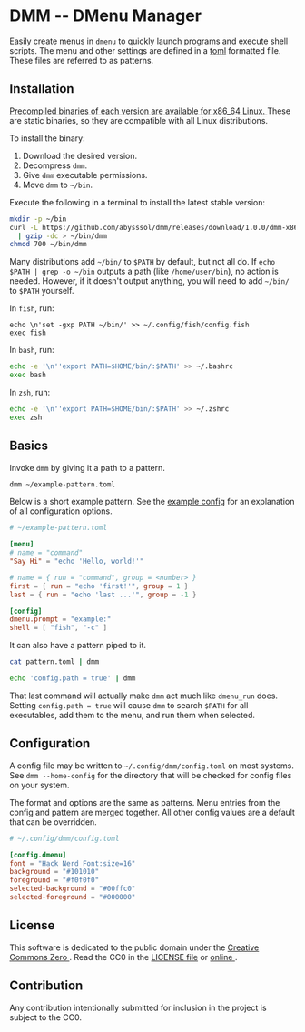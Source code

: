 # DMM -- DMenu Manager

Easily create menus in `dmenu` to quickly launch programs and execute shell scripts.
The menu and other settings are defined in a [toml](https://toml.io/) formatted file.
These files are referred to as patterns.

## Installation

[Precompiled binaries of each version are available for x86_64 Linux.
](https://github.com/abysssol/dmm/releases)
These are static binaries, so they are compatible with all Linux distributions.

To install the binary:

1. Download the desired version.
2. Decompress `dmm`.
3. Give `dmm` executable permissions.
4. Move `dmm` to `~/bin`.

Execute the following in a terminal to install the latest stable version:

```sh
mkdir -p ~/bin
curl -L https://github.com/abysssol/dmm/releases/download/1.0.0/dmm-x86_64-linux.gz \
  | gzip -dc > ~/bin/dmm
chmod 700 ~/bin/dmm
```

Many distributions add `~/bin/` to `$PATH` by default, but not all do.
If `echo $PATH | grep -o ~/bin` outputs a path (like `/home/user/bin`), no action is needed.
However, if it doesn't output anything, you will need to add `~/bin/` to `$PATH` yourself.

In `fish`, run:

```fish
echo \n'set -gxp PATH ~/bin/' >> ~/.config/fish/config.fish
exec fish
```

In `bash`, run:

```bash
echo -e '\n''export PATH=$HOME/bin/:$PATH' >> ~/.bashrc
exec bash
```

In `zsh`, run:

```zsh
echo -e '\n''export PATH=$HOME/bin/:$PATH' >> ~/.zshrc
exec zsh
```

## Basics

Invoke `dmm` by giving it a path to a pattern.

```sh
dmm ~/example-pattern.toml
```

Below is a short example pattern.
See the [example config](./EXAMPLE.toml) for an explanation of all configuration options.

```toml
# ~/example-pattern.toml

[menu]
# name = "command"
"Say Hi" = "echo 'Hello, world!'"

# name = { run = "command", group = <number> }
first = { run = "echo 'first!'", group = 1 }
last = { run = "echo 'last ...'", group = -1 }

[config]
dmenu.prompt = "example:"
shell = [ "fish", "-c" ]
```

It can also have a pattern piped to it.

```sh
cat pattern.toml | dmm
```

```sh
echo 'config.path = true' | dmm
```

That last command will actually make `dmm` act much like `dmenu_run` does.
Setting `config.path = true` will cause `dmm` to search `$PATH` for all executables,
add them to the menu, and run them when selected.

## Configuration

A config file may be written to `~/.config/dmm/config.toml` on most systems.
See `dmm --home-config` for the directory that will be checked for config files on your system.

The format and options are the same as patterns.
Menu entries from the config and pattern are merged together.
All other config values are a default that can be overridden.

```toml
# ~/.config/dmm/config.toml

[config.dmenu]
font = "Hack Nerd Font:size=16"
background = "#101010"
foreground = "#f0f0f0"
selected-background = "#00ffc0"
selected-foreground = "#000000"
```

## License

This software is dedicated to the public domain under the [Creative Commons Zero
](https://creativecommons.org/publicdomain/zero/1.0/).
Read the CC0 in the [LICENSE file](./LICENSE) or [online
](https://creativecommons.org/publicdomain/zero/1.0/legalcode).

## Contribution

Any contribution intentionally submitted for inclusion in the project is subject to the CC0.
